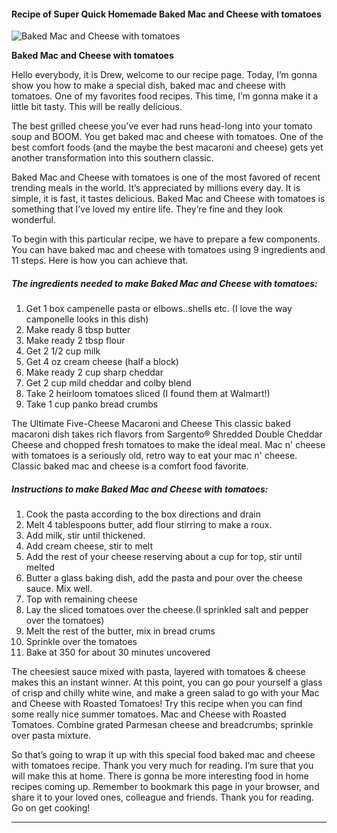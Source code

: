             

#### Recipe of Super Quick Homemade Baked Mac and Cheese with tomatoes

![Baked Mac and Cheese with tomatoes](https://img-global.cpcdn.com/recipes/6470360607227904/751x532cq70/baked-mac-and-cheese-with-tomatoes-recipe-main-photo.jpg)

**Baked Mac and Cheese with tomatoes**

Hello everybody, it is Drew, welcome to our recipe page. Today, I’m gonna show you how to make a special dish, baked mac and cheese with tomatoes. One of my favorites food recipes. This time, I’m gonna make it a little bit tasty. This will be really delicious.

The best grilled cheese you've ever had runs head-long into your tomato soup and BOOM. You get baked mac and cheese with tomatoes. One of the best comfort foods (and the maybe the best macaroni and cheese) gets yet another transformation into this southern classic.

Baked Mac and Cheese with tomatoes is one of the most favored of recent trending meals in the world. It’s appreciated by millions every day. It is simple, it is fast, it tastes delicious. Baked Mac and Cheese with tomatoes is something that I’ve loved my entire life. They’re fine and they look wonderful.

To begin with this particular recipe, we have to prepare a few components. You can have baked mac and cheese with tomatoes using 9 ingredients and 11 steps. Here is how you can achieve that.

##### The ingredients needed to make Baked Mac and Cheese with tomatoes:

1.  Get 1 box campenelle pasta or elbows..shells etc. (I love the way camponelle looks in this dish)
2.  Make ready 8 tbsp butter
3.  Make ready 2 tbsp flour
4.  Get 2 1/2 cup milk
5.  Get 4 oz cream cheese (half a block)
6.  Make ready 2 cup sharp cheddar
7.  Get 2 cup mild cheddar and colby blend
8.  Take 2 heirloom tomatoes sliced (I found them at Walmart!)
9.  Take 1 cup panko bread crumbs

The Ultimate Five-Cheese Macaroni and Cheese This classic baked macaroni dish takes rich flavors from Sargento® Shredded Double Cheddar Cheese and chopped fresh tomatoes to make the ideal meal. Mac n' cheese with tomatoes is a seriously old, retro way to eat your mac n' cheese. Classic baked mac and cheese is a comfort food favorite.

##### Instructions to make Baked Mac and Cheese with tomatoes:

1.  Cook the pasta according to the box directions and drain
2.  Melt 4 tablespoons butter, add flour stirring to make a roux.
3.  Add milk, stir until thickened.
4.  Add cream cheese, stir to melt
5.  Add the rest of your cheese reserving about a cup for top, stir until melted
6.  Butter a glass baking dish, add the pasta and pour over the cheese sauce. Mix well.
7.  Top with remaining cheese
8.  Lay the sliced tomatoes over the cheese.(I sprinkled salt and pepper over the tomatoes)
9.  Melt the rest of the butter, mix in bread crums
10.  Sprinkle over the tomatoes
11.  Bake at 350 for about 30 minutes uncovered

The cheesiest sauce mixed with pasta, layered with tomatoes & cheese makes this an instant winner. At this point, you can go pour yourself a glass of crisp and chilly white wine, and make a green salad to go with your Mac and Cheese with Roasted Tomatoes! Try this recipe when you can find some really nice summer tomatoes. Mac and Cheese with Roasted Tomatoes. Combine grated Parmesan cheese and breadcrumbs; sprinkle over pasta mixture.

So that’s going to wrap it up with this special food baked mac and cheese with tomatoes recipe. Thank you very much for reading. I’m sure that you will make this at home. There is gonna be more interesting food in home recipes coming up. Remember to bookmark this page in your browser, and share it to your loved ones, colleague and friends. Thank you for reading. Go on get cooking!

* * *